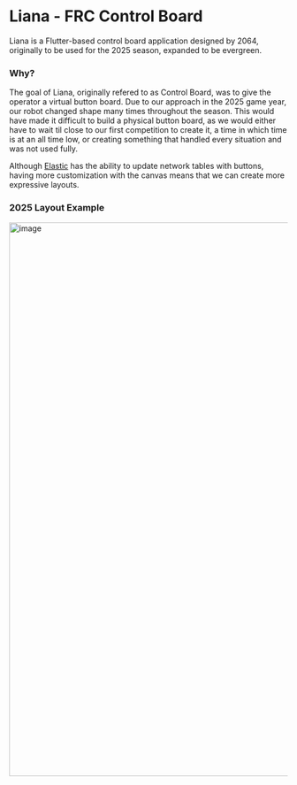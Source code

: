 # Liana - FRC Control Board

Liana is a Flutter-based control board application designed by 2064, originally to be used for the 2025 season, expanded to be evergreen.

### Why?
The goal of Liana, originally refered to as Control Board, was to give the operator a virtual button board. Due to our approach in the 2025 game year, our robot changed shape many times throughout the season. This would have made it difficult to build a physical button board, as we would either have to wait til close to our first competition to create it, a time in which time is at an all time low, or creating something that handled every situation and was not used fully.

Although [Elastic](https://github.com/Gold872/elastic-dashboard) has the ability to update network tables with buttons, having more customization with the canvas means that we can create more expressive layouts.

### 2025 Layout Example
<img width="1892" height="1001" alt="image" src="https://github.com/user-attachments/assets/b35e871d-3d6f-4af2-9795-02e1c3dc443d" />
